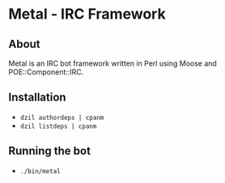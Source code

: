 # Metal - IRC Framework

## About

Metal is an IRC bot framework written in Perl using Moose and
POE::Component::IRC.

## Installation

* `dzil authordeps | cpanm`
* `dzil listdeps | cpanm`

## Running the bot

* `./bin/metal`

